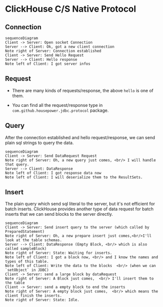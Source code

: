 ClickHouse C/S Native Protocol
===

## Connection

```mermaid
sequenceDiagram
Client -> Server: Open socket Connection
Server --> Client: Ok, got a new client connection
Note right of Server: Connection established
Client -> Server: Send Hello Request
Server --> Client: Hello response
Note left of Client: I got server infos
```

## Request

- There are many kinds of requests/response, the above `hello` is one of them.

- You can find all the request/response type in `com.github.housepower.jdbc.protocol` package.

## Query

After the connection established and hello request/response, we can send plain sql strings to query the data. 

```mermaid
sequenceDiagram
Client -> Server: Send DataRequest Request
Note right of Server: Oh, a new query just comes, <br/> I will handle that query.
Server --> Client: DataResponse
Note left of Client: I got response data now
Note left of Client: I will deserialize them to the ResultSets.
```

## Insert

The plain query which send sql literal to the server, but it's not efficient for batch inserts. ClickHouse provides another type of data request for batch inserts that we can send blocks to the server directly.

```mermaid
sequenceDiagram
Client -> Server: Send insert query to the server (which called by PreparedStatement)
Note right of Server: Oh, a new prepare insert just comes,<br/>I'll look at the table schemas.
Server --> Client: DataResponse (Empty Block, <br/> which is also called sampleBlock)
Note right of Server: State: Waiting for inserts.
Note left of Client: I got a block now, <br/> and I know the names and types of this table.
Note left of Client: Write the data to the blocks  <br/> (when we can `setObject` in JDBC)
Client -> Server: send a large block by dataRequest
Note right of Server: A Block just comes,  <br/> I'll insert them to the table
Client -> Server: send a empty block to end the inserts
Note right of Server: A empty block just comes,  <br/> which means the client finish the inserts.
Note right of Server: State: Idle.
```

 

